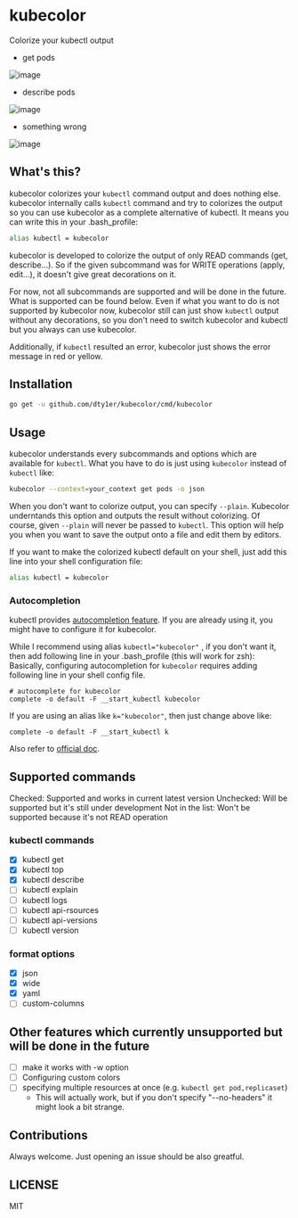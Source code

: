 # kubecolor

Colorize your kubectl output

* get pods

![image](https://user-images.githubusercontent.com/60682957/95655156-43e7a880-0b40-11eb-9dde-f99f0b34e7a8.png)

* describe pods

![image](https://user-images.githubusercontent.com/60682957/95655177-71345680-0b40-11eb-9003-077e86d24ab1.png)

* something wrong

![image](https://user-images.githubusercontent.com/60682957/95655195-890bda80-0b40-11eb-8688-5d090ec95926.png)

## What's this?

kubecolor colorizes your `kubectl` command output and does nothing else.
kubecolor internally calls `kubectl` command and try to colorizes the output so
you can use kubecolor as a complete alternative of kubectl. It means you can write this in your .bash_profile:

```sh
alias kubectl = kubecolor
```

kubecolor is developed to colorize the output of only READ commands (get, describe...). 
So if the given subcommand was for WRITE operations (apply, edit...), it doesn't give great decorations on it.

For now, not all subcommands are supported and will be done in the future. What is supported can be found below.
Even if what you want to do is not supported by kubecolor now, kubecolor still can just show `kubectl` output without any decorations,
so you don't need to switch kubecolor and kubectl but you always can use kubecolor.

Additionally, if `kubectl` resulted an error, kubecolor just shows the error message in red or yellow.

## Installation

```sh
go get -u github.com/dty1er/kubecolor/cmd/kubecolor
```

## Usage

kubecolor understands every subcommands and options which are available for `kubectl`. What you have to do is just using `kubecolor`
instead of `kubectl` like:

```sh
kubecolor --context=your_context get pods -o json
```

When you don't want to colorize output, you can specify `--plain`. Kubecolor underntands this option and
outputs the result without colorizing. Of course, given `--plain` will never be passed to `kubectl`.
This option will help you when you want to save the output onto a file and edit them by editors.

If you want to make the colorized kubectl default on your shell, just add this line into your shell configuration file:

```sh
alias kubectl = kubecolor
```

### Autocompletion

kubectl provides [autocompletion feature](https://kubernetes.io/docs/tasks/tools/install-kubectl/#enable-kubectl-autocompletion). If you are
already using it, you might have to configure it for kubecolor.

While I recommend using alias `kubectl="kubecolor"` , if you don't want it, then add following line in your .bash_profile (this will work for zsh):
Basically, configuring autocompletion for `kubecolor` requires adding following line in your shell config file.

```shell
# autocomplete for kubecolor
complete -o default -F __start_kubectl kubecolor
```

If you are using an alias like `k="kubecolor"`, then just change above like:

```shell
complete -o default -F __start_kubectl k
```

Also refer to [official doc](https://kubernetes.io/docs/reference/kubectl/cheatsheet/#kubectl-autocomplete).


## Supported commands

Checked: Supported and works in current latest version
Unchecked: Will be supported but it's still under development
Not in the list: Won't be supported because it's not READ operation

### kubectl commands

- [x] kubectl get
- [x] kubectl top
- [x] kubectl describe
- [ ] kubectl explain
- [ ] kubectl logs
- [ ] kubectl api-rsources
- [ ] kubectl api-versions
- [ ] kubectl version

### format options

- [x] json
- [x] wide
- [x] yaml
- [ ] custom-columns

## Other features which currently unsupported but will be done in the future

- [ ] make it works with -w option
- [ ] Configuring custom colors
- [ ] specifying multiple resources at once (e.g. `kubectl get pod,replicaset`)
  - This will actually work, but if you don't specify "--no-headers" it might look a bit strange.

## Contributions

Always welcome. Just opening an issue should be also greatful.

## LICENSE

MIT
